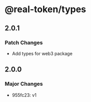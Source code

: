 # @real-token/types

## 2.0.1

### Patch Changes

- Add types for web3 package

## 2.0.0

### Major Changes

- 955fc23: v1
